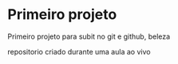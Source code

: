 # Primeiro projeto
 Primeiro projeto para subit no git e github, beleza

 repositorio criado durante uma aula ao vivo
